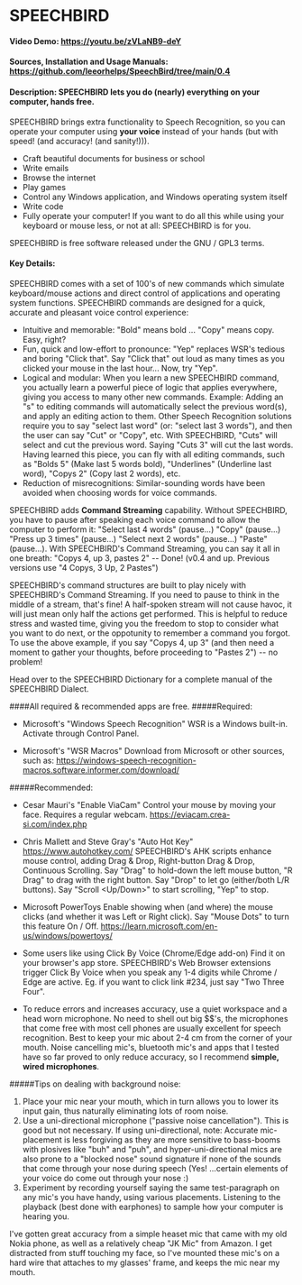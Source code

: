 # SPEECHBIRD
#### Video Demo:  https://youtu.be/zVLaNB9-deY
#### Sources, Installation and Usage Manuals:  https://github.com/leeorhelps/SpeechBird/tree/main/0.4
#### Description: SPEECHBIRD lets you do (nearly) everything on your computer, hands free.
SPEECHBIRD brings extra functionality to Speech Recognition, so you can operate your computer using **your voice** instead of your hands (but with speed! (and accuracy! (and sanity!))).

* Craft beautiful documents for business or school
* Write emails
* Browse the internet
* Play games
* Control any Windows application, and Windows operating system itself
* Write code
* Fully operate your computer!
If you want to do all this while using your keyboard or mouse less, or not at all: SPEECHBIRD is for you.

SPEECHBIRD is free software released under the GNU / GPL3 terms.

#### Key Details:
SPEECHBIRD comes with a set of 100's of new commands which simulate keyboard/mouse actions and direct control of applications and operating system functions. SPEECHBIRD commands are designed for a quick, accurate and pleasant voice control experience:
* Intuitive and memorable: "Bold" means bold ... "Copy" means copy. Easy, right?
* Fun, quick and low-effort to pronounce: "Yep" replaces WSR's tedious and boring "Click that". Say "Click that" out loud as many times as you clicked your mouse in the last hour... Now, try "Yep".
* Logical and modular: When you learn a new SPEECHBIRD command, you actually learn a powerful piece of logic that applies everywhere, giving you access to many other new commands. Example: Adding an "s" to editing commands will automatically select the previous word(s), and apply an editing action to them. Other Speech Recognition solutions require you to say "select last word" (or: "select last 3 words"), and then the user can say "Cut" or "Copy", etc. With SPEECHBIRD, "Cuts" will select and cut the previous word. Saying "Cuts 3" will cut the last words. Having learned this piece, you can fly with all editing commands, such as "Bolds 5" (Make last 5 words bold), "Underlines" (Underline last word), "Copys 2" (Copy last 2 words), etc.
* Reduction of misrecognitions: Similar-sounding words have been avoided when choosing words for voice commands.

SPEECHBIRD adds **Command Streaming** capability. Without SPEECHBIRD, you have to pause after speaking each voice command to allow the computer to perform it:
"Select last 4 words" (pause...) "Copy" (pause...) "Press up 3 times" (pause...) "Select next 2 words" (pause...) "Paste" (pause...).
With SPEECHBIRD's Command Streaming, you can say it all in one breath: "Copys 4, up 3, pastes 2" -- Done!
(v0.4 and up. Previous versions use "4 Copys, 3 Up, 2 Pastes")

SPEECHBIRD's command structures are built to play nicely with SPEECHBIRD's Command Streaming. If you need to pause to think in the middle of a stream, that's fine! A half-spoken stream will not cause havoc, it will just mean only half the actions get performed. This is helpful to reduce stress and wasted time, giving you the freedom to stop to consider what you want to do next, or the oppotunity to remember a command you forgot. To use the above example, if you say "Copys 4, up 3" (and then need a moment to gather your thoughts, before proceeding to "Pastes 2") -- no problem!

Head over to the SPEECHBIRD Dictionary for a complete manual of the SPEECHBIRD Dialect.

####All required & recommended apps are free.
#####Required:
* Microsoft's "Windows Speech Recognition"
WSR is a Windows built-in. Activate through Control Panel.

* Microsoft's "WSR Macros"
Download from Microsoft or other sources, such as:
https://windows-speech-recognition-macros.software.informer.com/download/

#####Recommended: 
* Cesar Mauri's "Enable ViaCam"
Control your mouse by moving your face. Requires a regular webcam.
https://eviacam.crea-si.com/index.php

* Chris Mallett and Steve Gray's "Auto Hot Key"
https://www.autohotkey.com/
SPEECHBIRD's AHK scripts enhance mouse control, adding Drag & Drop, Right-button Drag & Drop, Continuous Scrolling. Say "Drag" to hold-down the left mouse button, "R Drag" to drag with the right button. Say "Drop" to let go (either/both L/R buttons). Say "Scroll <Up/Down>" to start scrolling, "Yep" to stop.

* Microsoft PowerToys
Enable showing when (and where) the mouse clicks (and whether it was Left or Right click).
Say "Mouse Dots" to turn this feature On / Off.
https://learn.microsoft.com/en-us/windows/powertoys/

* Some users like using Click By Voice (Chrome/Edge add-on)
Find it on your browser's app store.
SPEECHBIRD's Web Browser extensions trigger Click By Voice when you speak any 1-4 digits while Chrome / Edge are active. Eg. if you want to click link #234, just say "Two Three Four".

* To reduce errors and increases accuracy, use a quiet workspace and a head worn microphone. No need to shell out big $$'s, the microphones that come free with most cell phones are usually excellent for speech recognition. Best to keep your mic about 2-4 cm from the corner of your mouth. Noise cancelling mic's, bluetooth mic's and apps that I tested have so far proved to only reduce accuracy, so I recommend **simple, wired microphones**.

#####Tips on dealing with background noise:
1. Place your mic near your mouth, which in turn allows you to lower its input gain, thus naturally eliminating lots of room noise.
2. Use a uni-directional microphone ("passive noise cancellation"). This is good but not necessary. If using uni-directional, note: Accurate mic-placement is less forgiving as they are more sensitive to bass-booms with plosives like "buh" and "puh", and hyper-uni-directional mics are also prone to a "blocked nose" sound signature if none of the sounds that come through your nose during speech (Yes! ...certain elements of your voice do come out through your nose :)
3. Experiment by recording yourself saying the same test-paragraph on any mic's you have handy, using various placements. Listening to the playback (best done with earphones) to sample how your computer is hearing you.

I've gotten great accuracy from a simple heaset mic that came with my old Nokia phone, as well as a relatively cheap "JK Mic" from Amazon. I get distracted from stuff touching my face, so I've mounted these mic's on a hard wire that attaches to my glasses' frame, and keeps the mic near my mouth.
